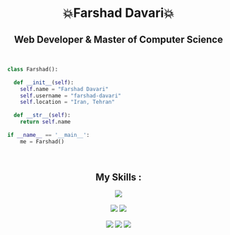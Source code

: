 <h1 align="center">
💥Farshad Davari💥
</h1>

<h2 align="center">
  Web Developer & Master of Computer Science 
</h2>  

</br>

```python
class Farshad():
    
  def __init__(self):
    self.name = "Farshad Davari"
    self.username = "farshad-davari"
    self.location = "Iran, Tehran"
    
  def __str__(self):
    return self.name
    
if __name__ == '__main__':
    me = Farshad()
```

</br>

<div align="center">
  <h2>My Skills : </h2>
  <img src="https://img.shields.io/badge/Blockchain-The%20Master's%20Thesis-purple/?style=for-the-badge&logo=appveyor">
  </br>
  </br>
  <img src="https://img.shields.io/badge/Javascript-My%20First%20Language-yellow">
  <img src="https://img.shields.io/badge/Python-My%20Second%20Language-blue">
  </br>
  </br>
  <img src="https://img.shields.io/badge/React%20JS-My%20Expert-purple">
  <img src="https://img.shields.io/badge/Django-My%20Backend%20Mate-red">
  <img src="https://img.shields.io/badge/HTML%20%26%20CSS-The%20Magic%20Tools-ff69b4">
</div>
